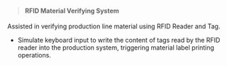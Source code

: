 > <h4> RFID Material Verifying System </h4>

Assisted in verifying production line material using RFID Reader and Tag.

- Simulate keyboard input to write the content of tags read by the RFID reader into the production system, triggering material label printing operations.

